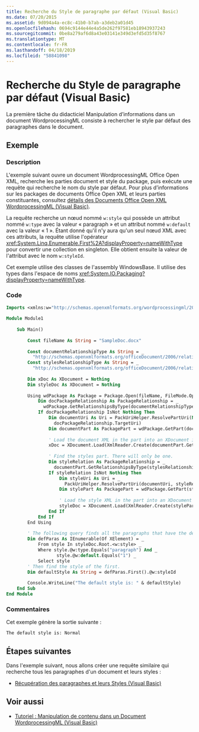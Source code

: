 ```yaml
---
title: Recherche du Style de paragraphe par défaut (Visual Basic)
ms.date: 07/20/2015
ms.assetid: 9d094a4a-ec8c-41b0-b7ab-a3deb2a01d45
ms.openlocfilehash: 0694c9144e44e4a5de262f97581eb18943937243
ms.sourcegitcommit: 0be8a279af6d8a43e03141e349d3efd5d35f8767
ms.translationtype: MT
ms.contentlocale: fr-FR
ms.lasthandoff: 04/18/2019
ms.locfileid: "58841098"
---
```

# <a name="finding-the-default-paragraph-style-visual-basic"></a>Recherche du Style de paragraphe par défaut (Visual Basic)
La première tâche du didacticiel Manipulation d’informations dans un document WordprocessingML consiste à rechercher le style par défaut des paragraphes dans le document.  
  
## <a name="example"></a>Exemple  
  
### <a name="description"></a>Description  
 L'exemple suivant ouvre un document WordprocessingML Office Open XML, recherche les parties document et style du package, puis exécute une requête qui recherche le nom du style par défaut. Pour plus d’informations sur les packages de documents Office Open XML et leurs parties constituantes, consultez [détails des Documents Office Open XML WordprocessingML (Visual Basic)](../../../../visual-basic/programming-guide/concepts/linq/details-of-office-open-xml-wordprocessingml-documents.md).  
  
 La requête recherche un nœud nommé `w:style` qui possède un attribut nommé `w:type` avec la valeur « paragraph » et un attribut nommé `w:default` avec la valeur « 1 ». Étant donné qu'il n'y aura qu'un seul nœud XML avec ces attributs, la requête utilise l'opérateur <xref:System.Linq.Enumerable.First%2A?displayProperty=nameWithType> pour convertir une collection en singleton. Elle obtient ensuite la valeur de l'attribut avec le nom `w:styleId`.  
  
 Cet exemple utilise des classes de l'assembly WindowsBase. Il utilise des types dans l'espace de noms <xref:System.IO.Packaging?displayProperty=nameWithType>.  
  
### <a name="code"></a>Code  
  
```vb  
Imports <xmlns:w="http://schemas.openxmlformats.org/wordprocessingml/2006/main">  
  
Module Module1  
  
    Sub Main()  
  
        Const fileName As String = "SampleDoc.docx"  
  
        Const documentRelationshipType As String = _  
          "http://schemas.openxmlformats.org/officeDocument/2006/relationships/officeDocument"  
        Const stylesRelationshipType As String = _  
          "http://schemas.openxmlformats.org/officeDocument/2006/relationships/styles"  
  
        Dim xDoc As XDocument = Nothing  
        Dim styleDoc As XDocument = Nothing  
  
        Using wdPackage As Package = Package.Open(fileName, FileMode.Open, FileAccess.Read)  
            Dim docPackageRelationship As PackageRelationship = _  
              wdPackage.GetRelationshipsByType(documentRelationshipType).FirstOrDefault()  
            If docPackageRelationship IsNot Nothing Then  
                Dim documentUri As Uri = PackUriHelper.ResolvePartUri(New Uri("/", UriKind.Relative), _  
                  docPackageRelationship.TargetUri)  
                Dim documentPart As PackagePart = wdPackage.GetPart(documentUri)  
  
                ' Load the document XML in the part into an XDocument instance.  
                xDoc = XDocument.Load(XmlReader.Create(documentPart.GetStream()))  
  
                ' Find the styles part. There will only be one.  
                Dim styleRelation As PackageRelationship = _  
                  documentPart.GetRelationshipsByType(stylesRelationshipType).FirstOrDefault()  
                If styleRelation IsNot Nothing Then  
                    Dim styleUri As Uri = _  
                      PackUriHelper.ResolvePartUri(documentUri, styleRelation.TargetUri)  
                    Dim stylePart As PackagePart = wdPackage.GetPart(styleUri)  
  
                    ' Load the style XML in the part into an XDocument instance.  
                    styleDoc = XDocument.Load(XmlReader.Create(stylePart.GetStream()))  
                End If  
            End If  
        End Using  
  
        ' The following query finds all the paragraphs that have the default style.  
        Dim defParas As IEnumerable(Of XElement) = _  
            From style In styleDoc.Root.<w:style> _  
            Where style.@w:type.Equals("paragraph") And _  
                   style.@w:default.Equals("1") _  
            Select style  
        ' Then find the style of the first.  
        Dim defaultStyle As String = defParas.First().@w:styleId  
  
        Console.WriteLine("The default style is: " & defaultStyle)  
    End Sub  
End Module  
```  
  
### <a name="comments"></a>Commentaires  
 Cet exemple génère la sortie suivante :  
  
```  
The default style is: Normal  
```  
  
## <a name="next-steps"></a>Étapes suivantes  
 Dans l'exemple suivant, nous allons créer une requête similaire qui recherche tous les paragraphes d'un document et leurs styles :  
  
-   [Récupération des paragraphes et leurs Styles (Visual Basic)](../../../../visual-basic/programming-guide/concepts/linq/retrieving-the-paragraphs-and-their-styles.md)  
  
## <a name="see-also"></a>Voir aussi

- [Tutoriel : Manipulation de contenu dans un Document WordprocessingML (Visual Basic)](../../../../visual-basic/programming-guide/concepts/linq/tutorial-manipulating-content-in-a-wordprocessingml-document.md)
